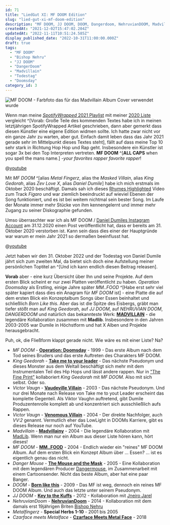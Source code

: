 ```yaml
---
id: 71
title: "LiedGut XI: MF DOOM Edition"
slug: "lied-gut-xi-mf-doom-edition"
description: "MF DOOM, JJ DOOM, DOOM, Dangerdoom, NehruvianDOOM, Madvillain, King Geedorah, Victor Vaugn, Daniel Dumile, Metalfingerz"
createdAt: "2021-12-02T15:47:02.204Z"
updatedAt: "2022-11-11T10:51:24.585Z"
display_published_date: "2022-10-31T11:00:00.000Z"
draft: true
tags:
  - "MF DOOM"
  - "Bishop Nehru"
  - "JJ DOOM"
  - "DangerDoom"
  - "Madvillain"
  - "Todestag"
  - "Doomsday"
category_id: 3
---
```


![MF DOOM - Farbfoto das für das Madvillain Album Cover verwendet wurde](https://res.cloudinary.com/dlsll9dkn/image/upload/v1668160228/Eqmmx_In_XAA_Ic6r_T_b4a9c5f882.jpg "MF DOOM - Farbfoto das für das Madvillain Album Cover verwendet wurde")

Wenn man meine [*SpotifyWrapped* 2021 Playlist](https://open.spotify.com/playlist/6fL0ISxHXGPA6RlRomZDMO?si=e71acbecae8c4e41) mit meiner [2020 Liste](https://open.spotify.com/playlist/37i9dQZF1ELXEUMClHnCk5?si=b857f5987b2f4cc6) vergleicht ^[Vorab: Große Teile des kommenden Textes habe ich in meinen letztjährigen SpotifyWrapped Artikel geschrieben, dann aber gemerkt dass diesen Künstler eine eigene Edition widmen sollte. Ich hatte zwar nicht vor ein ganze Jahr zu warten, aber gut. Einfach damit leben dass das Jahr 2021 gerade sehr im Mittelpunkt dieses Textes steht], fällt auf dass meine Top 10 sehr stark in Richtung Hop Hop und Rap geht. Insbesondere ein Künstler ist sogar 3x bei den Top Interpreten vertreten. **MF DOOM** ^[**ALL CAPS** when you spell the mans name.] -*your favorites  rapper favorite rapper*!

@[youtube](https://www.youtube.com/watch?v=1VkyAg2EEzE)

<!--more-->

Mit *MF DOOM* ^[alias *Metal Fingerz*, alias the *Masked Villain*, alias *King Gedorah*, alias *Zev Love X*, alias *Daniel Dumile*] habe ich mich erstmals im Oktober 2020 beschäftigt. Damals sah ich dieses [Rhymes Highlighted](https://www.youtube.com/watch?v=LnJs0TdVWLQ) Video zum Track *Figaro* und war ziemlich beeindruckt auf wieviel Ebenen der Song funktioniert, und es ist bei weitem nichtmal sein bester Song. Im Laufe der Monate immer mehr Stücke von ihm kennengelernt und immer mehr Zugang zu seiner Diskographie gefunden. 

Umso überraschter war ich als MF DOOM / [Daniel Dumiles Instagram Account](https://www.instagram.com/p/CJefkDalNYo/) am 31.12.2020 einen Post veröffentlicht hat, dass er bereits am 31. Oktober 2020 verstorben ist. Kann sein dass dies einer der Hauptgründe war warum er mein Jahr 2021 so dermaßen beeinflusst hat. 

@[youtube](https://www.youtube.com/watch?v=QWveXdj6oZU&t=571s)

Jetzt haben wir den 31. Oktober 2022 und der Todestag von Daniel Dumile jährt sich zum zweiten Mal, da bietet sich doch eine Aufstellung meiner persönlichen Toptitel an ^[Und ich kann endlich diesen Beitrag releasen]. 


**Vorab** aber - eine kurz Übersicht über Ihn und seine Projekte. Auf dem ersten Blick scheint er nur zwei Platten veröffentlicht zu haben. *Operation Doomsday* als Erstling, einige Jahre später *MM..FOOD* ^[Habe erst sehr viel später kapiert dass dies ein Anagram für _MF DOOM_ ist] - eine Platte die  auf dem ersten Blick ein Konzeptalbum Songs über Essen beinhaltet und schließlich *Born Like this*. Aber das ist die Spitze des Eisbergs, gräbt man tiefer stößt man auf  _King Geedorah_, auf _JJ DOOM_, auf _NEHRUVIAN DOOM_, _DANGERDOOM_ und natürlich das bekannteste Werk: **[MADVILLAIN](https://open.spotify.com/album/19bQiwEKhXUBJWY6oV3KZk?si=0q5gORKSRsa9VPu5CYTY7A)** - die legendäre Kollaboration zusammen mit **Madlib**. Insbesondere in den Jahren 2003-2005 war Dumile in Höchstform und hat X Alben und Projekte herausgebracht. 

Puh, ok, die Fließform klappt gerade nicht. Wie wäre es mit einer Liste? Na?

- _MF DOOM_ - [**Operation: Doomsday**](https://open.spotify.com/album/4UG3kz6qoHtNI1glQ2wdon?si=jlV36tH1SS2h9H-P7vFxtw) - 1999 - Das erste Album nach dem Tod seines Bruders und das erste Auftreten des Charakters MF DOOM.
- _King Geedorah_ - [**Take me to your leader**](https://open.spotify.com/album/1mrhahrlJu5JfzgeV6Cy8t?si=vO9fThhJQzaDBHXfAoFNeQ) - Das nächste Pseudonym und dieses Monster aus dem Weltall beschäftigt sich mehr mit dem Instrumentalen Teil des Hip Hops und lässt andere rappen. Nur in ["The Fine Print"](https://open.spotify.com/track/0SzvtL65Itcs1wZrQI7hf6?si=8e5b88ed37c74f2e) kollaboriert _King Geedorah_ mit _MF DOOM_. Also mit sich selbst. Oder so.
- _Victor Vaugn_ - [**Vaudeville Villain**](https://open.spotify.com/album/7HPjcPD2cr8E5oHvVAmBp7?si=ldZupOUkRN-j4lXQgTCZJQ) - 2003 - Das nächste Pseudonym. Und nur drei Monate nach Release von Take me to yout Leader erscheint das komplette Gegenteil. Als Viktor Vaughn auftretend, gibt Dumile Produzentenrolle komplett ab und konzentriert sich ausschließlich aufs Rappen. 
- _Victor Vaugn_ - [**Venomous Villain**](https://open.spotify.com/album/7HPjcPD2cr8E5oHvVAmBp7?si=PLUxlre2SzeA3o5PZAOX4w) - 2004 - Der direkte Nachfolger, auch _VV:2_ genannt. Vermutlich eher das LowLight in DOOMs Karriere, gibt es dieses Release nur noch auf YouTube. 
- _Madvillain_ - [**Madvillainy**](https://open.spotify.com/album/19bQiwEKhXUBJWY6oV3KZk?si=VXJSKtqnR764zToGL6TBUQ) - 2004 - Die legendäre Kollaboration mit [MadLib](https://de.wikipedia.org/wiki/Madlib). Wenn man nur ein Album aus dieser Liste hören kann, hört dieses!
- _MF DOOM_ - [**MM..FOOD**](https://open.spotify.com/album/1UcS2nqUhxrZjrBZ3tHk2N?si=n501Kf7eQq2PgZALitzbaA) - 2004 - Endlich wieder ein "reines" MF DOOM Album. Auf dem ersten Blick ein Konzept Album über ... Essen? ... ist es eigentlich genau das nicht. 
- _Danger Mouse_ - [**The Mouse and the Mask**](https://open.spotify.com/album/6TgkNOiJxeSkVVbXV720B1?si=RdedAVyOSeSQoEfkGCs5xA) - 2005 - Eine Kollaboration mit dem legendären Producer [Dangermouse](https://de.wikipedia.org/wiki/DJ_Danger_Mouse), im Zusammenarbeit mit einem Cartoonsender. Nicht das beste Album, aber hat eine paar Banger. 
- _DOOM_ - [**Born like this**](https://open.spotify.com/album/2XfBjZ0ZwKMfwYJDX0JR1O?si=14xRBJkyTyeyVI3Vqor5hg) - 2009 - Das MF ist weg, dennoch ein reines MF DOOM Album. Und auch das letzte unter seinem Pseudonym. 
- _JJ DOOM_ - [**Key to the Kuffs**](https://open.spotify.com/album/2oVtB1xKrul4yhgQGdT4I0?si=2e4cd21d2041403d) - 2012 - Kollaboration mit [Jneiro Jarel](https://en.wikipedia.org/wiki/Jneiro_Jarel)
- _NehruvianDoom_ - [**NehruvianDoom**](https://open.spotify.com/album/5XrsB0YjsgEftjA9etarsL?si=fDrCL1MpRxioU0ubPkCtjQ) - 2014 - Kollaboration mit dem damals erst 19jährigen Briten [Bishop Nehru](https://en.wikipedia.org/wiki/Bishop_Nehru) 
- _Metalfingerz_ - **Special Herbs 1-10** - 2001 bis 2005
- _Czarface meets Metalface_ - [**Czarface Meets Metal Face**](https://open.spotify.com/album/2PPvDD3t985MvMphfSwzgr?si=aPq5uLr-QSWo6WZqE2_ozw) - 2018
